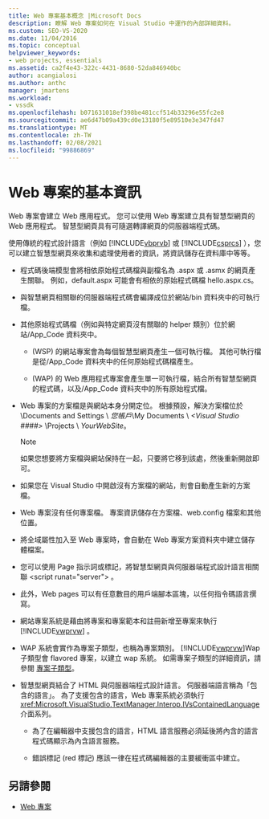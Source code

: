 ```yaml
---
title: Web 專案基本概念 |Microsoft Docs
description: 瞭解 Web 專案如何在 Visual Studio 中運作的內部詳細資料。
ms.custom: SEO-VS-2020
ms.date: 11/04/2016
ms.topic: conceptual
helpviewer_keywords:
- web projects, essentials
ms.assetid: ca2f4e43-322c-4431-8680-52da846940bc
author: acangialosi
ms.author: anthc
manager: jmartens
ms.workload:
- vssdk
ms.openlocfilehash: b071631018ef398be481ccf514b33296e55fc2e8
ms.sourcegitcommit: ae6d47b09a439cd0e13180f5e89510e3e347fd47
ms.translationtype: MT
ms.contentlocale: zh-TW
ms.lasthandoff: 02/08/2021
ms.locfileid: "99886869"
---
```

# <a name="web-project-essentials"></a>Web 專案的基本資訊
Web 專案會建立 Web 應用程式。 您可以使用 Web 專案建立具有智慧型網頁的 Web 應用程式。 智慧型網頁具有可隨選轉譯網頁的伺服器端程式碼。

 使用傳統的程式設計語言（例如 [!INCLUDE[vbprvb](../../code-quality/includes/vbprvb_md.md)] 或 [!INCLUDE[csprcs](../../data-tools/includes/csprcs_md.md)] ），您可以建立智慧型網頁來收集和處理使用者的資訊，將資訊儲存在資料庫中等等。

- 程式碼後端模型會將相依原始程式碼檔與副檔名為 .aspx 或 .asmx 的網頁產生關聯。 例如，default.aspx 可能會有相依的原始程式碼檔 hello.aspx.cs。

- 與智慧網頁相關聯的伺服器端程式碼會編譯成位於網站/bin 資料夾中的可執行檔。

- 其他原始程式碼檔（例如與特定網頁沒有關聯的 helper 類別）位於網站/App_Code 資料夾中。

  -  (WSP) 的網站專案會為每個智慧型網頁產生一個可執行檔。 其他可執行檔是從/App_Code 資料夾中的任何原始程式碼檔產生。

  -  (WAP) 的 Web 應用程式專案會產生單一可執行檔，結合所有智慧型網頁的程式碼，以及/App_Code 資料夾中的所有原始程式檔。

- Web 專案的方案檔是與網站本身分開定位。 根據預設，解決方案檔位於 \Documents and Settings \\ *您帳戶*\My Documents \\ *\<Visual Studio ####>* \Projects \\ *YourWebSite*。

  > [!NOTE]
  > 如果您想要將方案檔與網站保持在一起，只要將它移到該處，然後重新開啟即可。

- 如果您在 Visual Studio 中開啟沒有方案檔的網站，則會自動產生新的方案檔。

- Web 專案沒有任何專案檔。 專案資訊儲存在方案檔、web.config 檔案和其他位置。

- 將全域屬性加入至 Web 專案時，會自動在 Web 專案方案資料夾中建立儲存體檔案。

- 您可以使用 Page 指示詞或標記，將智慧型網頁與伺服器端程式設計語言相關聯 \<script runat="server"> 。

- 此外，Web pages 可以有任意數目的用戶端腳本區塊，以任何指令碼語言撰寫。

- 網站專案系統是藉由將專案和專案範本和註冊新增至專案來執行 [!INCLUDE[vwprvw](../../extensibility/internals/includes/vwprvw_md.md)] 。

- WAP 系統會實作為專案子類型，也稱為專案類別。 [!INCLUDE[vwprvw](../../extensibility/internals/includes/vwprvw_md.md)]Wap 子類型會 flavored 專案，以建立 wap 系統。 如需專案子類型的詳細資訊，請參閱 [專案子類型](../../extensibility/internals/project-subtypes.md)。

- 智慧型網頁結合了 HTML 與伺服器端程式設計語言。 伺服器端語言稱為「包含的語言」。 為了支援包含的語言，Web 專案系統必須執行 <xref:Microsoft.VisualStudio.TextManager.Interop.IVsContainedLanguage> 介面系列。

  - 為了在編輯器中支援包含的語言，HTML 語言服務必須延後將內含的語言程式碼顯示為內含語言服務。

  - 錯誤標記 (red 標記) 應該一律在程式碼編輯器的主要緩衝區中建立。

## <a name="see-also"></a>另請參閱
- [Web 專案](../../extensibility/internals/web-projects.md)
